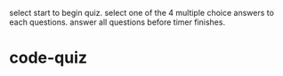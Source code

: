 select start to begin quiz.
select one of the 4 multiple choice answers to each questions.
answer all questions before timer finishes.


# code-quiz
